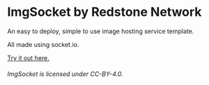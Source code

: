 # ImgSocket by Redstone Network

An easy to deploy, simple to use image hosting service template.

All made using socket.io.

[Try it out here.](https://imgsocket.glitch.me)

###### ImgSocket is licensed under CC-BY-4.0.
